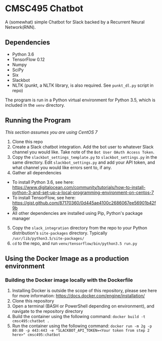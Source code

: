 # CMSC495 Chatbot
A (somewhat) simple Chatbot for Slack backed by a Recurrent Neural Network(RNN).

## Dependencies
- Python 3.6
- TensorFlow 0.12
- Numpy
- SciPy
- Six
- Slackbot
- NLTK (punkt, a NLTK library, is also required. See `punkt_dl.py` script in repo)

The program is run in a Python virtual environment for Python 3.5, which is included in the `venv` directory.

## Running the Program
*This section assumes you are using CentOS 7*
1. Clone this repo
2. Create a Slack chatbot integration. Add the bot user to whatever Slack channel you would like. Take note of the `Bot User OAuth Access Token`.
3. Copy the `slackbot_settings_template.py` to `slackbot_settings.py` in the same directory. Edit `slackbot_settings.py` and add your API token, and what channel you would like errors sent to, if any.
4. Gather all dependencies
  - To install Python 3.6, see here: https://www.digitalocean.com/community/tutorials/how-to-install-python-3-and-set-up-a-local-programming-environment-on-centos-7
  - To install TensorFlow, see here: https://gist.github.com/87170360/0d445ae4100c2686067ee56901b42f9b
  - All other dependencies are installed using Pip, Python's package manager
5. Copy the `slack_integration` directory from the repo to your Python distribution's `site-packages` directory. Typically `/usr/lib/python3.5/site-packages/`
6. `cd` to the repo, and run `venv/tensorflow/bin/python3.5 run.py`

## Using the Docker Image as a production environment
### Building the Docker image locally with the Dockerfile

1. Installing Docker is outside the scope of this repository, please see here for more information: https://docs.docker.com/engine/installation/
2. Clone this repository
3. Open a terminal (BASH or PowerShell depending on environment), and navigate to the repository directory
4. Build the container using the following command: `docker build -t cmsc495:chatbot .`
5. Run the container using the following command: `docker run -m 2g -p 80:80 -p 443:443 -e "SLACKBOT_API_TOKEN=<Your token from step 2 here>" cmsc495:chatbot`



